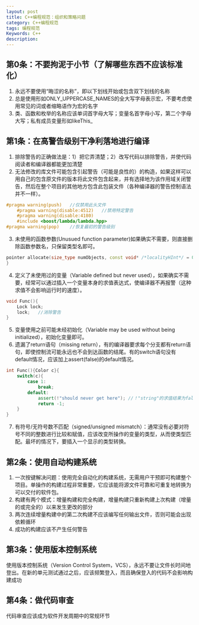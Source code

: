 ```yaml
---
layout: post
title: C++编程规范：组织和策略问题
category: C++编程规范
tags: 编程规范
Keywords: C++
description:
---
```

## 第0条：不要拘泥于小节（了解哪些东西不应该标准化）
1. 永远不要使用“晦涩的名称”，即以下划线开始或包含双下划线的名称
2. 总是使用形如ONLY_UPPERCASE_NAMES的全大写字母表示宏，不要考虑使用常见的词或者缩略语作为宏的名字
3. 类、函数和枚举的名称应该单词首字母大写；变量名首字母小写，第二个字母大写；私有成员变量形如likeThis_
## 第1条：在高警告级别干净利落地进行编译
1. 排除警告的正确做法是：1）把它弄清楚；2）改写代码以排除警告，并使代码阅读者和编译器都能更加清楚
2. 无法修改的库文件可能包含引起警告（可能是良性的）的构造，如果这样可以用自己的包含原文件的版本将此文件包含起来，并有选择地为该作用域关闭警告，然后在整个项目的其他地方包含此包装文件（各种编译器的警告控制语法并不一样）。
``` cpp
#pragma warning(push)   //仅禁用此头文件
    #pragma warning(disable:4512)   //禁用特定警告
    #pragma warning(disable:4180)
    #include <boost/lambda/lambda.hpp>
#pragma warning(pop)    //恢复最初的警告级别
```
3. 未使用的函数参数(Unusued function parameter)如果确实不需要，则直接删除函数参数名，只保留类型名即可。
```cpp
pointer allocate(size_type numObjects, const void* /*localityHInt*/ = 0){
}
```
4. 定义了未使用过的变量（Variable defined but never used），如果确实不需要，经常可以通过插入一个变量本身的求值表达式，使编译器不再报警（这种求值不会影响运行时的速度）。
```cpp
void Func(){
    Lock lock;
    lock;   //消除警告
}
```
5. 变量使用之前可能未经初始化（Variable may be used without being initialized），初始化变量即可。
6. 遗漏了return语句（missing return），有的编译器要求每个分支都有return语句，即使控制流可能永远也不会到达函数的结尾。有的switch语句没有default情况，应该加上assert(false)的default情况。
```cpp
int Func(){Color c}{
    switch(c){
        case 1:
            break;
        default:
            assert(!"should never get here"); //！"string"的求值结果为false
            return -1;
    }
}
```
7. 有符号/无符号数不匹配（signed/unsigned mismatch）：通常没有必要对符号不同的整数进行比较和赋值，应该改变所操作的变量的类型，从而使类型匹配。最坏的情况下，要插入一个显示的类型转换。
## 第2条：使用自动构建系统
1. 一次按键解决问题：使用完全自动化的构建系统，无需用户干预即可构建整个项目。单操作的构建过程非常重要，它应该能将源文件可靠和可重复地转换为可以交付的软件包。
2. 构建有两个模式：增量构建和完全构建，增量构建只重新构建上次构建（增量的或完全的）以来发生更改的部分
3. 两次连续增量构建中的第二次构建不应该编写任何输出文件，否则可能会出现依赖循环
4. 成功的构建应该不产生任何警告
## 第3条：使用版本控制系统
使用版本控制系统（Version Control System，VCS），永远不要让文件长时间地登出。在新的单元测试通过之后，应该频繁登入，而且确保登入的代码不会影响构建成功
## 第4条：做代码审查
代码审查应该成为软件开发周期中的常规环节
